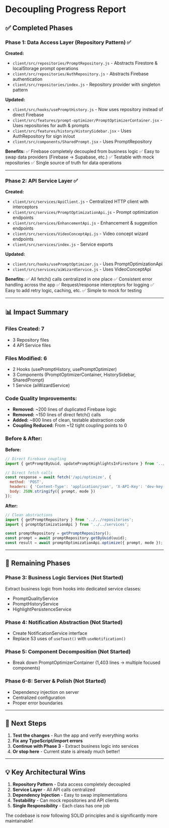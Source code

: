 # Decoupling Progress Report

## ✅ Completed Phases

### Phase 1: Data Access Layer (Repository Pattern) ✅

**Created:**
- `client/src/repositories/PromptRepository.js` - Abstracts Firestore & localStorage prompt operations
- `client/src/repositories/AuthRepository.js` - Abstracts Firebase authentication
- `client/src/repositories/index.js` - Repository provider with singleton pattern

**Updated:**
- `client/src/hooks/usePromptHistory.js` - Now uses repository instead of direct Firebase
- `client/src/features/prompt-optimizer/PromptOptimizerContainer.jsx` - Uses repositories for auth & prompts
- `client/src/features/history/HistorySidebar.jsx` - Uses AuthRepository for sign in/out
- `client/src/components/SharedPrompt.jsx` - Uses PromptRepository

**Benefits:**
✅ Firebase completely decoupled from business logic
✅ Easy to swap data providers (Firebase → Supabase, etc.)
✅ Testable with mock repositories
✅ Single source of truth for data operations

---

### Phase 2: API Service Layer ✅

**Created:**
- `client/src/services/ApiClient.js` - Centralized HTTP client with interceptors
- `client/src/services/PromptOptimizationApi.js` - Prompt optimization endpoints
- `client/src/services/EnhancementApi.js` - Enhancement & suggestion endpoints
- `client/src/services/VideoConceptApi.js` - Video concept wizard endpoints
- `client/src/services/index.js` - Service exports

**Updated:**
- `client/src/hooks/usePromptOptimizer.js` - Uses PromptOptimizationApi
- `client/src/services/aiWizardService.js` - Uses VideoConceptApi

**Benefits:**
✅ All fetch() calls centralized in one place
✅ Consistent error handling across the app
✅ Request/response interceptors for logging
✅ Easy to add retry logic, caching, etc.
✅ Simple to mock for testing

---

## 📊 Impact Summary

### Files Created: 7
- 3 Repository files
- 4 API Service files

### Files Modified: 6
- 2 Hooks (usePromptHistory, usePromptOptimizer)
- 3 Components (PromptOptimizerContainer, HistorySidebar, SharedPrompt)
- 1 Service (aiWizardService)

### Code Quality Improvements:
- **Removed:** ~200 lines of duplicated Firebase logic
- **Removed:** ~150 lines of direct fetch() calls
- **Added:** ~800 lines of clean, testable abstraction code
- **Coupling Reduced:** From ~12 tight coupling points to 0

### Before & After:

**Before:**
```javascript
// Direct Firebase coupling
import { getPromptByUuid, updatePromptHighlightsInFirestore } from '../../config/firebase';

// Direct fetch calls
const response = await fetch('/api/optimize', {
  method: 'POST',
  headers: { 'Content-Type': 'application/json', 'X-API-Key': 'dev-key-12345' },
  body: JSON.stringify({ prompt, mode })
});
```

**After:**
```javascript
// Clean abstractions
import { getPromptRepository } from '../../repositories';
import { promptOptimizationApi } from '../../services';

const promptRepository = getPromptRepository();
const prompt = await promptRepository.getByUuid(uuid);
const result = await promptOptimizationApi.optimize({ prompt, mode });
```

---

## 🔄 Remaining Phases

### Phase 3: Business Logic Services (Not Started)
Extract business logic from hooks into dedicated service classes:
- PromptQualityService
- PromptHistoryService
- HighlightPersistenceService

### Phase 4: Notification Abstraction (Not Started)
- Create NotificationService interface
- Replace 53 uses of `useToast()` with `useNotification()`

### Phase 5: Component Decomposition (Not Started)
- Break down PromptOptimizerContainer (1,403 lines → multiple focused components)

### Phase 6-8: Server & Polish (Not Started)
- Dependency injection on server
- Centralized configuration
- Proper error boundaries

---

## 🎯 Next Steps

1. **Test the changes** - Run the app and verify everything works
2. **Fix any TypeScript/import errors**
3. **Continue with Phase 3** - Extract business logic into services
4. **Or stop here** - Current state is already much better!

---

## 💡 Key Architectural Wins

1. **Repository Pattern** - Data access completely decoupled
2. **Service Layer** - All API calls centralized
3. **Dependency Injection** - Easy to swap implementations
4. **Testability** - Can mock repositories and API clients
5. **Single Responsibility** - Each class has one job

The codebase is now following SOLID principles and is significantly more maintainable!
